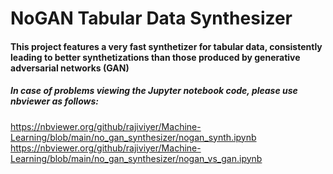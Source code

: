 # NoGAN Tabular Data Synthesizer
#### This project features a very fast synthetizer for tabular data, consistently leading to better synthetizations than those produced by generative adversarial networks (GAN)

##### In case of problems viewing the Jupyter notebook code, please use nbviewer as follows:
https://nbviewer.org/github/rajiviyer/Machine-Learning/blob/main/no_gan_synthesizer/nogan_synth.ipynb
https://nbviewer.org/github/rajiviyer/Machine-Learning/blob/main/no_gan_synthesizer/nogan_vs_gan.ipynb
